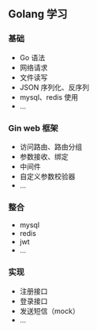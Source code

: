 ## Golang 学习

### 基础
- Go 语法
- 网络请求
- 文件读写
- JSON 序列化、反序列
- mysql、redis 使用
- ... 

### Gin web 框架

- 访问路由、路由分组
- 参数接收、绑定
- 中间件
- 自定义参数校验器
- ... 

### 整合

- mysql
- redis
- jwt
- ... 

### 实现
- 注册接口
- 登录接口
- 发送短信（mock）
- ... 
